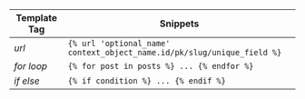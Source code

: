 | Template Tag | Snippets                                                                |
| ------------ | ----------------------------------------------------------------------- |
| _url_        | `{% url 'optional_name' context_object_name.id/pk/slug/unique_field %}` |
| _for loop_   | `{% for post in posts %} ... {% endfor %}`                              |
| _if else_    | `{% if condition %} ... {% endif %}`                                    |
